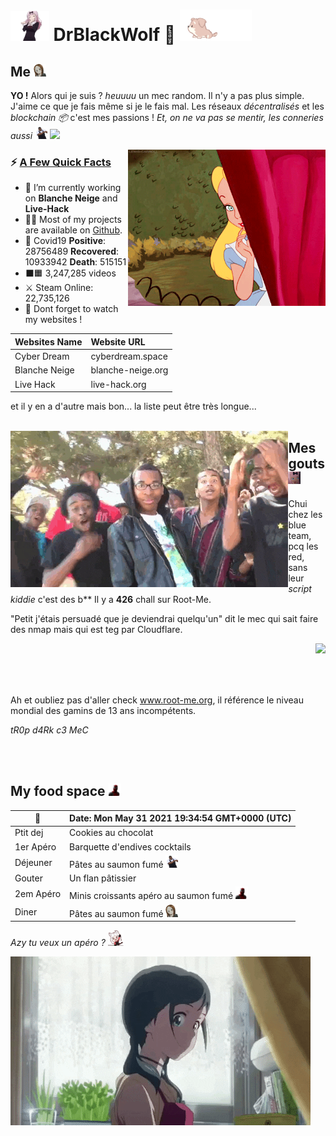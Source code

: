 # <img src="pic/Chika_Dance.gif" height="48"> **DrBlackWolf 🎀** <img src="pic/dog.gif"  height="50">

## **Me**  <img src="pic/5869_TakagiShhh.gif" height="20">
**YO !** Alors qui je suis ? *heuuuu* un mec random. Il n'y a pas plus simple. J'aime ce que je fais même si je le fais mal. Les réseaux *décentralisés* et les *blockchain 📦* c'est mes passions ! *Et, on ne va pas se mentir, les conneries aussi <img src="pic/dance.gif" height="20">* ![](https://komarev.com/ghpvc/?username=DrBlackWolf&color=yellow)

<img src="pic/alice.gif" align="right" height="250">

<h3>⚡️ <u>A Few Quick Facts</u></h3>
<ul>
<li>🔭 I’m currently working on <b>Blanche Neige</b> and <b>Live-Hack</b></li>
<li>👨‍💻 Most of my projects are available on <a href="https://github.com/DrBlackWolf">Github</a>.</li>
<li>🦠 Covid19 <b>Positive</b>: 28756489 <b>Recovered</b>: 10933942 <b>Death</b>: 515151</li>
<li>⬛️🟧 3,247,285 videos</li>
<li>⚔️ Steam Online: 
							22,735,126						</li>
<li>📝 Dont forget to watch my websites !</li>
</ul>

| Websites Name | Website URL |
| -------------- | :--------- |
| Cyber Dream | cyberdream.space |
| Blanche Neige | blanche-neige.org |
| Live Hack | live-hack.org |

et il y en a d'autre mais bon... la liste peut être très longue...
<br>
<br>

<img src="pic/bt.gif" align="left" height="250">

## **Mes gouts** <img src="pic/734622241639104532.gif" height="20">

Chui chez les blue team, pcq les red, sans leur *script kiddie* c'est des b** Il y a **426** chall sur Root-Me.

"Petit j'étais persuadé que je deviendrai quelqu'un" dit le mec qui sait faire des nmap mais qui est teg par Cloudflare.

<img src="pic/hacker.gif" align="right" height="150">

<br>
<br>
<br>
<br>

Ah et oubliez pas d'aller check www.root-me.org, il référence le niveau mondial des gamins de 13 ans incompétents.

*tR0p d4Rk c3 MeC*


<br>
<br>

## **My food space** <img src="pic/Deadpool_aw_shock.gif" height="20">

| 📆 | Date: Mon May 31 2021 19:34:54 GMT+0000 (UTC) | 
| ---- | :--- | 
| Ptit dej | Cookies au chocolat | 
| 1er Apéro | Barquette d'endives cocktails | 
| Déjeuner | Pâtes au saumon fumé <img src='pic/dance.gif' height='20'> | 
| Gouter | Un flan pâtissier | 
| 2em Apéro | Minis croissants apéro au saumon fumé <img src='pic/Deadpool_aw_shock.gif' height='20'> | 
| Diner | Pâtes au saumon fumé <img src='pic/5869_TakagiShhh.gif' height='20'> |

*Azy tu veux un apéro ?* <img src="pic/8395_CerberusFastTap.gif" height="25">

<img src="pic/L4IXI1XdroF0dGnNJN.gif">
